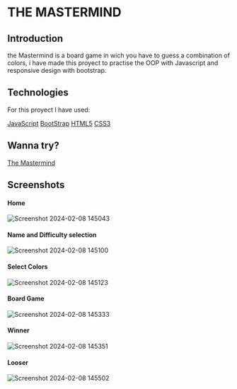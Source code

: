 # THE MASTERMIND

## Introduction
the Mastermind is a board game in wich you have to guess a combination of colors, i have made this proyect to practise the OOP with Javascript and responsive design with bootstrap. 

## Technologies
For this proyect I have used:

[JavaScript](https://developer.mozilla.org/es/docs/Web/JavaScript)
[BootStrap](https://getbootstrap.com/)
[HTML5](https://developer.mozilla.org/es/docs/Glossary/HTML5)
[CSS3](https://developer.mozilla.org/es/docs/Web/CSS)

## Wanna try?
[The Mastermind](https://https://agustinresecodev.github.io/MASTERMIND/)

## Screenshots
#### Home
![Screenshot 2024-02-08 145043](https://hackmd.io/_uploads/H1sWCLGs6.png)

#### Name and Difficulty selection
![Screenshot 2024-02-08 145100](https://hackmd.io/_uploads/BkoE0Ufsp.png)

#### Select Colors
![Screenshot 2024-02-08 145123](https://hackmd.io/_uploads/H11PA8zs6.png)

#### Board Game
![Screenshot 2024-02-08 145333](https://hackmd.io/_uploads/ryxY0UMi6.png)

#### Winner
![Screenshot 2024-02-08 145351](https://hackmd.io/_uploads/SkmlywfjT.png)


#### Looser
![Screenshot 2024-02-08 145502](https://hackmd.io/_uploads/HJcx1vGia.png)
